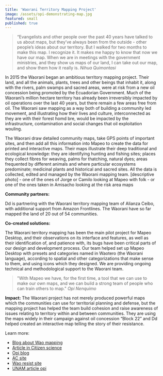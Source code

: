 ```yaml
---
title: 'Waorani Territory Mapping Project'
image: /assets/opi-demonstrating-map.jpg
featured: small
published: true
---
```

> “Evangelists and other people over the past 40 years have talked to us about
> maps, but they’ve always been from the outside - other people’s ideas about
> our territory. But I walked for two months to make this map. I recognize it.
> It makes me happy to know that now we have our map. When we are in meetings
> with the government ministries, and they show us maps of our land, I can take
> out our map, and show them how it really is.  <cite>Nihua Quimontasi</cite>

In 2015 the Waorani began an ambitious territory mapping project. Their land, and all the animals, plants, trees and other beings that inhabit it, along with the rivers, palm swamps and sacred areas, were at risk from a new oil concession being promoted by the Ecuadorian Government. Much of the Waorani’s million hectare territory has already been irreversibly impacted by oil operations over the last 40 years, but there remain a few areas free from oil. The Waorani saw mapping as a way both of building a community led movement, and illustrating how their lives and culture, interconnected as they are with their forest homd bre, would be impacted by the infrastructure, contamination and social changes that oil exploitation wouling.

The Waorani draw detailed community maps, take GPS points of important sites, and then add all this information into Mapeo to create the data for printed and interactive maps. Their maps illustrate their deep traditional and ecological knowledge: they are identifying hunting and fishing sites; places they collect fibres for weaving, palms for thatching, natural dyes; areas frequented by different animals and where particular ecosystems predominate; medicinal plants and historical and sacred sites. All the data is collected, edited and managed by the Waorani mapping team. 
[descriptive photo] - one of the ones of Jorge or Camilo looking at Mapeo with folk - or one of the ones taken in Amisacho looking at the risk area maps

**Community partners:**

Dd is partnering with the Waorani territory mapping team of Alianza Ceibo, with additional support from Amazon Frontlines. The Waorani have so far mapped the land of 20 out of 54 communities.

**Co-created solutions:**

The Waorani territory mapping has been the main pilot project for Mapeo Desktop, and their observations on its interface and features, as well as their identification of, and patience with, its bugs have been critical parts of our design and development process. Our team helped set up Mapeo Desktop with presets and categories named in Waotero (the Waorani language), according to spatial and other categorizations that make sense to them, and using icons which they designed. We are providing ongoing technical and methodological support to the Waorani team.

> "With Mapeo we have, for the first time, a tool that we can use to make our
> own maps, and we can build a strong team of people who can train others to
> map." <cite>Opi Nenquimo</cite>


**Impact:** The Waorani project has not merely produced powerful maps which the communities can use for territorial planning and defense, but the mapping project has helped the team build cohesion and raise awareness of issues relating to territory within and between communities. They are using the maps widely in their campaign against oil concession “Block 22” and Dd helped created an interactive map telling the story of their resistance.

Learn more: 

- [Blog about Wao mapping]()
- [Article in Citizen science]()
- [Opi blog]()
- [AC site](https://alianzaceibo.org)
- [Wao resist site](https://waoresist.amazonfrontlines.org)
- [UNAM article opi]()


